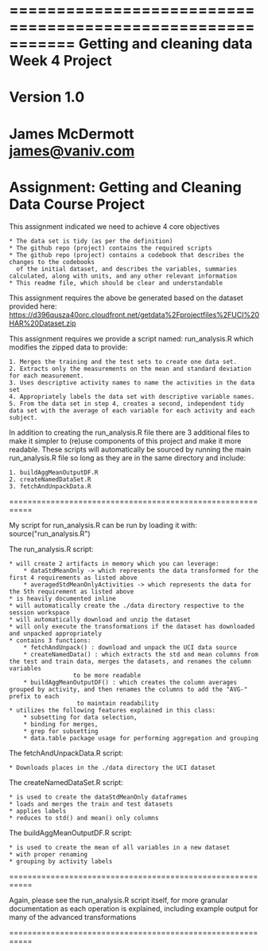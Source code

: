 ===========================================================
Getting and cleaning data Week 4 Project 
===========================================================
Version 1.0
===========================================================
James McDermott
james@vaniv.com
===========================================================
Assignment: Getting and Cleaning Data Course Project
===========================================================

This assignment indicated we need to achieve 4 core objectives

	* The data set is tidy (as per the definition)
	* The github repo (project) contains the required scripts
	* The github repo (project) contains a codebook that describes the changes to the codebooks
	  of the initial dataset, and describes the variables, summaries calculated, along with units, and any other relevant information
	* This readme file, which should be clear and understandable

This assignment requires the above be generated based on the dataset provided here:
https://d396qusza40orc.cloudfront.net/getdata%2Fprojectfiles%2FUCI%20HAR%20Dataset.zip	

This assignment requires we provide a script named: run_analysis.R which modifies the zipped data to provide:

	1. Merges the training and the test sets to create one data set.
	2. Extracts only the measurements on the mean and standard deviation for each measurement.
	3. Uses descriptive activity names to name the activities in the data set
	4. Appropriately labels the data set with descriptive variable names.
	5. From the data set in step 4, creates a second, independent tidy data set with the average of each variable for each activity and each subject.

In addition to creating the run_analysis.R file there are 3 additional files to make it simpler to (re)use components of this project and make it more readable.
These scripts will automatically be sourced by running the main run_analysis.R file so long as they are in the same directory and include:
	
	1. buildAggMeanOutputDF.R 
	2. createNamedDataSet.R   
	3. fetchAndUnpackData.R

===========================================================

My script for run_analysis.R can be run by loading it with: 
	source("run_analysis.R")

The run_analysis.R script:

	* will create 2 artifacts in memory which you can leverage:
		* dataStdMeanOnly -> which represents the data transformed for the first 4 requirements as listed above
		* averagedStdMeanOnlyActivities -> which represents the data for the 5th requirement as listed above
	* is heavily documented inline
	* will automatically create the ./data directory respective to the session workspace
	* will automatically download and unzip the dataset
	* will only execute the transformations if the dataset has downloaded and unpacked appropriately
	* contains 3 functions:
		* fetchAndUnpack() : download and unpack the UCI data source
		* createNamedData() : which extracts the std and mean columns from the test and train data, merges the datasets, and renames the column variables
				      to be more readable
		* buildAggMeanOutputDF() : which creates the column averages grouped by activity, and then renames the columns to add the "AVG-" prefix to each
					   to maintain readability
	* utilizes the following features explained in this class:
		* subsetting for data selection, 
		* binding for merges, 
		* grep for subsetting
		* data.table package usage for performing aggregation and grouping 

The fetchAndUnpackData.R script:
	
	* Downloads places in the ./data directory the UCI dataset

The createNamedDataSet.R script:
	
	* is used to create the dataStdMeanOnly dataframes 
	* loads and merges the train and test datasets
	* applies labels
	* reduces to std() and mean() only columns

The buildAggMeanOutputDF.R script:

	* is used to create the mean of all variables in a new dataset 
	* with proper renaming 
	* grouping by activity labels

===========================================================

Again, please see the run_analysis.R script itself, for more granular documentation
as each operation is explained, including example output for many of the advanced transformations

===========================================================

